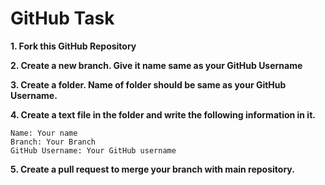 # GitHub Task
**1. Fork this GitHub Repository**

**2. Create a new branch. Give it name same as your GitHub Username**

**3. Create a folder. Name of folder should be same as your GitHub Username.**

**4. Create a text file in the folder and write the following information in it.**

```
Name: Your name
Branch: Your Branch
GitHub Username: Your GitHub username
```

**5. Create a pull request to merge your branch with main repository.**

